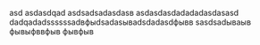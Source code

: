 asd
asdasdqad
asdsadsadasdasв
asdasdasdadadadasdasasd
dadqadadssssssadвфыdsadasываdsdadasdфывв
sasdsadываыв
фывыфввфыв
фывфыв
